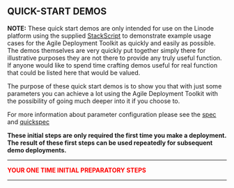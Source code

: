 ## QUICK-START DEMOS  

**NOTE:** These quick start demos are only intended for use on the Linode platform using the supplied [StackScript](https://cloud.linode.com/stackscripts/635271) to demonstrate example usage cases for the Agile Deployment Toolkit as quickly and easily as possible.  The demos themselves are very quickly put together simply there for illustrative purposes they are not there to provide any truly useful function. If anyone would like to spend time crafting demos useful for real function that could be listed here that would be valued. 

The purpose of these quick start demos is to show you that with just some parameters you can achieve a lot using the Agile Deployment Toolkit with the possibility of going much deeper into it if you choose to.

For more information about parameter configuration please see the [spec](https://github.com/wintersys-projects/adt-build-machine-scripts/blob/main/templatedconfigurations/specification.md) and [quickspec](https://github.com/wintersys-projects/adt-build-machine-scripts/blob/main/templatedconfigurations/quick_specification.dat)

**These initial steps are only required the first time you make a deployment. The result of these first steps can be used repeatedly for subsequent demo deployments.** 

--------------------------
<span style="color:red">**YOUR ONE TIME INITIAL PREPARATORY STEPS**</span>

--------------------------
